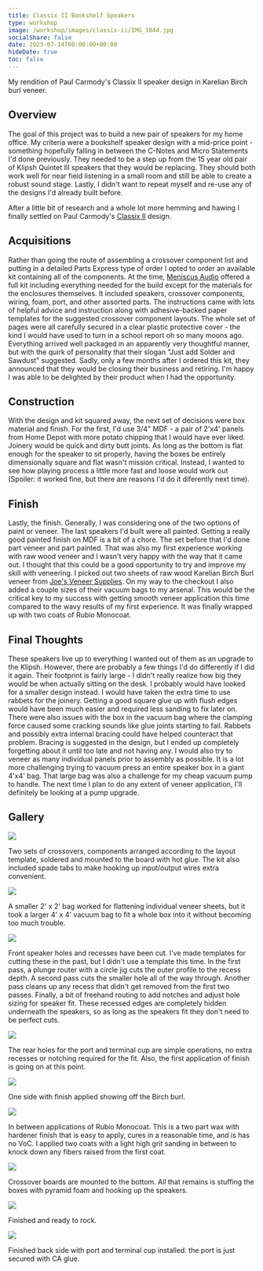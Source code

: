 ```yaml
---
title: Classix II Bookshelf Speakers
type: workshop
image: /workshop/images/classix-ii/IMG_1044.jpg
socialShare: false
date: 2023-07-14T00:00:00+00:00
hideDate: true
toc: false
---
```

My rendition of Paul Carmody's Classix II speaker design in Karelian Birch burl veneer.
<!--more-->

## Overview

The goal of this project was to build a new pair of speakers for my home office.  My criteria were a bookshelf speaker design with a mid-price point - something hopefully falling in between the C-Notes and Micro Statements I'd done previously.  They needed to be a step up from the 15 year old pair of Klipsh Quintet III speakers that they would be replacing.  They should both work well for near field listening in a small room and still be able to create a robust sound stage.  Lastly, I didn't want to repeat myself and re-use any of the designs I'd already built before.


After a little bit of research and a whole lot more hemming and hawing I finally settled on Paul Carmody's [Classix II](https://sites.google.com/site/undefinition/bookshelf-speakers/classix-ii) design.  


## Acquisitions

Rather than going the route of assembling a crossover component list and putting in a detailed Parts Express type of order I opted to order an available kit containing all of the components.  At the time, [Meniscus Audio](https://meniscusaudio.com/) offered a full kit including everything needed for the build except for the materials for the enclosures themselves.  It included speakers, crossover components, wiring, foam, port, and other assorted parts.  The instructions came with lots of helpful advice and instruction along with adhesive-backed paper templates for the suggested crossover component layouts.  The whole set of pages were all carefully secured in a clear plastic protective cover - the kind I would have used to turn in a school report oh so many moons ago.  Everything arrived well packaged in an apparently very thoughtful manner, but with the quirk of personality that their slogan "Just add Solder and Sawdust" suggested.  Sadly, only a few months after I ordered this kit, they announced that they would be closing their business and retiring.  I'm happy I was able to be delighted by their product when I had the opportunity.


## Construction

With the design and kit squared away, the next set of decisions were box material and finish.  For the first, I'd use 3/4" MDF - a pair of 2'x4' panels from Home Depot with more potato chipping that I would have ever liked.  Joinery would be quick and dirty butt joints.  As long as the bottom is flat enough for the speaker to sit properly, having the boxes be entirely dimensionally square and flat wasn't mission critical.  Instead, I wanted to see how playing process a little more fast and loose would work out (Spoiler: it worked fine, but there are reasons I'd do it diferently next time).


## Finish

Lastly, the finish.  Generally, I was considering one of the two options of paint or veneer.  The last speakers I'd built were all painted.  Getting a really good painted finish on MDF is a bit of a chore.  The set before that I'd done part veneer and part painted.  That was also my first experience working with raw wood veneer and I wasn't very happy with the way that it came out.  I thought that this could be a good opportunity to try and improve my skill with veneering.  I picked out two sheets of raw wood Karelian Birch Burl veneer from [Joe's Veneer Supplies](https://www.veneersupplies.com/).  On my way to the checkout I also added a couple sizes of their vacuum bags to my arsenal.  This would be the critical key to my success with getting smooth veneer application this time compared to the wavy results of my first experience.  It was finally wrapped up with two coats of Rubio Monocoat.


## Final Thoughts

These speakers live up to everything I wanted out of them as an upgrade to the Klipsh.  However, there are probably a few things I'd do differently if I did it again.  Their footprint is fairly large - I didn't really realize how big they would be when actually sitting on the desk.  I probably would have looked for a smaller design instead.  I would have taken the extra time to use rabbets for the joinery.  Getting a good square glue up with flush edges would have been much easier and required less sanding to fix later on.  There were also issues with the box in the vacuum bag where the clamping force caused some cracking sounds like glue joints starting to fail.  Rabbets and possibly extra internal bracing could have helped counteract that problem.  Bracing is suggested in the design, but I ended up completely forgetting about it until too late and not having any.  I would also try to veneer as many individual panels prior to assembly as possible.  It is a lot more challenging trying to vacuum press an entire speaker box in a giant 4'x4' bag.  That large bag was also a challenge for my cheap vacuum pump to handle.  The next time I plan to do any extent of veneer application, I'll definitely be looking at a pump upgrade.


## Gallery

![](/workshop/images/classix-ii/IMG_6026.jpg)

Two sets of crossovers, components arranged according to the layout template, soldered and mounted to the board with hot glue.  The kit also included spade tabs to make hooking up input/output wires extra convenient.


![](/workshop/images/classix-ii/IMG_6028.jpg)

A smaller 2' x 2' bag worked for flattening individual veneer sheets, but it took a larger 4' x 4' vacuum bag to fit a whole box into it without becoming too much trouble.


![](/workshop/images/classix-ii/IMG_6039.jpg)

Front speaker holes and recesses have been cut.  I've made templates for cutting these in the past, but I didn't use a template this time.  In the first pass, a plunge router with a circle jig cuts the outer profile to the recess depth.  A second pass cuts the smaller hole all of the way through.  Another pass cleans up any recess that didn't get removed from the first two passes.  Finally, a bit of freehand routing to add notches and adjust hole sizing for speaker fit.  These recessed edges are completely hidden underneath the speakers, so as long as the speakers fit they don't need to be perfect cuts.


![](/workshop/images/classix-ii/IMG_6040.jpg)

The rear holes for the port and terminal cup are simple operations, no extra recesses or notching required for the fit.
Also, the first application of finish is going on at this point.


![](/workshop/images/classix-ii/IMG_6042.jpg)

One side with finish applied showing off the Birch burl.


![](/workshop/images/classix-ii/IMG_6044.jpg)

In between applications of Rubio Monocoat.  This is a two part wax with hardener finish that is easy to apply, cures in a reasonable time, and is has no VoC.  I applied two coats with a light high grit sanding in between to knock down any fibers raised from the first coat.


![](/workshop/images/classix-ii/IMG_6046.jpg)

Crossover boards are mounted to the bottom.  All that remains is stuffing the boxes with pyramid foam and hooking up the speakers.


![](/workshop/images/classix-ii/IMG_6053.jpg)

Finished and ready to rock.


![](/workshop/images/classix-ii/IMG_6056.jpg)

Finished back side with port and terminal cup installed.  the port is just secured with CA glue.
